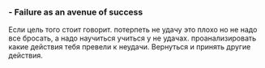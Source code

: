 ### - Failure as an avenue of success
Если цель того стоит говорит. потерпеть не удачу это плохо но не надо все бросать, а надо научиться учиться у не удачах. проанализировать какие действия тебя превели к неудачи. Вернуться и принять другие действия.